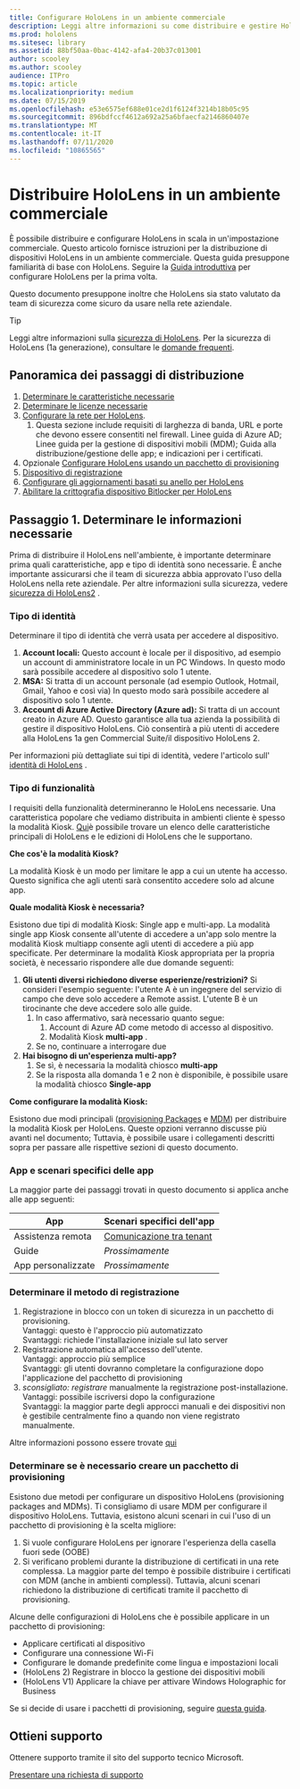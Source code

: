 ```yaml
---
title: Configurare HoloLens in un ambiente commerciale
description: Leggi altre informazioni su come distribuire e gestire HoloLens in ambienti aziendali.
ms.prod: hololens
ms.sitesec: library
ms.assetid: 88bf50aa-0bac-4142-afa4-20b37c013001
author: scooley
ms.author: scooley
audience: ITPro
ms.topic: article
ms.localizationpriority: medium
ms.date: 07/15/2019
ms.openlocfilehash: e53e6575ef688e01ce2d1f6124f3214b18b05c95
ms.sourcegitcommit: 896bdfccf4612a692a25a6bfaecfa2146860407e
ms.translationtype: MT
ms.contentlocale: it-IT
ms.lasthandoff: 07/11/2020
ms.locfileid: "10865565"
---
```

# Distribuire HoloLens in un ambiente commerciale

È possibile distribuire e configurare HoloLens in scala in un'impostazione commerciale. Questo articolo fornisce istruzioni per la distribuzione di dispositivi HoloLens in un ambiente commerciale. Questa guida presuppone familiarità di base con HoloLens. Seguire la [Guida introduttiva](hololens1-setup.md) per configurare HoloLens per la prima volta.

Questo documento presuppone inoltre che HoloLens sia stato valutato da team di sicurezza come sicuro da usare nella rete aziendale.  
> [!Tip]
> Leggi altre informazioni sulla [sicurezza di HoloLens](security-overview.md).
> Per la sicurezza di HoloLens (1a generazione), consultare le [domande frequenti](hololens1-faq-security.md).

## Panoramica dei passaggi di distribuzione

1. [Determinare le caratteristiche necessarie](hololens-requirements.md#step-1-determine-what-you-need)
1. [Determinare le licenze necessarie](hololens-licenses-requirements.md)
1. [Configurare la rete per HoloLens](hololens-commercial-infrastructure.md).
    1. Questa sezione include requisiti di larghezza di banda, URL e porte che devono essere consentiti nel firewall. Linee guida di Azure AD; Linee guida per la gestione di dispositivi mobili (MDM); Guida alla distribuzione/gestione delle app; e indicazioni per i certificati.
1. Opzionale [Configurare HoloLens usando un pacchetto di provisioning](hololens-provisioning.md)
1. [Dispositivo di registrazione](hololens-enroll-mdm.md)
1. [Configurare gli aggiornamenti basati su anello per HoloLens](hololens-updates.md)
1. [Abilitare la crittografia dispositivo Bitlocker per HoloLens](security-encryption-data-protection.md)

## Passaggio 1. Determinare le informazioni necessarie

Prima di distribuire il HoloLens nell'ambiente, è importante determinare prima quali caratteristiche, app e tipo di identità sono necessarie. È anche importante assicurarsi che il team di sicurezza abbia approvato l'uso della HoloLens nella rete aziendale. Per altre informazioni sulla sicurezza, vedere [sicurezza di HoloLens2](security-overview.md) .

### Tipo di identità

Determinare il tipo di identità che verrà usata per accedere al dispositivo.

1. **Account locali:** Questo account è locale per il dispositivo, ad esempio un account di amministratore locale in un PC Windows. In questo modo sarà possibile accedere al dispositivo solo 1 utente.
2. **MSA:** Si tratta di un account personale (ad esempio Outlook, Hotmail, Gmail, Yahoo e così via) In questo modo sarà possibile accedere al dispositivo solo 1 utente.
3. **Account di Azure Active Directory (Azure ad):** Si tratta di un account creato in Azure AD. Questo garantisce alla tua azienda la possibilità di gestire il dispositivo HoloLens. Ciò consentirà a più utenti di accedere alla HoloLens 1a gen Commercial Suite/il dispositivo HoloLens 2.

Per informazioni più dettagliate sui tipi di identità, vedere l'articolo sull' [identità di HoloLens](hololens-identity.md) .

### Tipo di funzionalità

I requisiti della funzionalità determineranno le HoloLens necessarie. Una caratteristica popolare che vediamo distribuita in ambienti cliente è spesso la modalità Kiosk. [Qui](hololens-commercial-features.md)è possibile trovare un elenco delle caratteristiche principali di HoloLens e le edizioni di HoloLens che le supportano.

**Che cos'è la modalità Kiosk?**

La modalità Kiosk è un modo per limitare le app a cui un utente ha accesso. Questo significa che agli utenti sarà consentito accedere solo ad alcune app.

**Quale modalità Kiosk è necessaria?**

Esistono due tipi di modalità Kiosk: Single app e multi-app. La modalità single app Kiosk consente all'utente di accedere a un'app solo mentre la modalità Kiosk multiapp consente agli utenti di accedere a più app specificate. Per determinare la modalità Kiosk appropriata per la propria società, è necessario rispondere alle due domande seguenti:

1. **Gli utenti diversi richiedono diverse esperienze/restrizioni?** Si consideri l'esempio seguente: l'utente A è un ingegnere del servizio di campo che deve solo accedere a Remote assist. L'utente B è un tirocinante che deve accedere solo alle guide.
    1. In caso affermativo, sarà necessario quanto segue:
        1. Account di Azure AD come metodo di accesso al dispositivo.
        1. Modalità Kiosk **multi-app** .
    1. Se no, continuare a interrogare due
1. **Hai bisogno di un'esperienza multi-app?**
    1. Se sì, è necessaria la modalità chiosco **multi-app**
    1. Se la risposta alla domanda 1 e 2 non è disponibile, è possibile usare la modalità chiosco **Single-app**

**Come configurare la modalità Kiosk:**

Esistono due modi principali ([provisioning Packages](hololens-kiosk.md#use-a-provisioning-package-to-set-up-a-single-app-or-multi-app-kiosk) e [MDM](hololens-kiosk.md#use-microsoft-intune-or-other-mdm-to-set-up-a-single-app-or-multi-app-kiosk)) per distribuire la modalità Kiosk per HoloLens. Queste opzioni verranno discusse più avanti nel documento; Tuttavia, è possibile usare i collegamenti descritti sopra per passare alle rispettive sezioni di questo documento.

### App e scenari specifici delle app

La maggior parte dei passaggi trovati in questo documento si applica anche alle app seguenti:

| App | Scenari specifici dell'app |
| --- | --- |
| Assistenza remota | [Comunicazione tra tenant](https://docs.microsoft.com/dynamics365/mixed-reality/remote-assist/cross-tenant-overview)|
| Guide  | *Prossimamente* |
|App personalizzate | *Prossimamente* |

### Determinare il metodo di registrazione

1. Registrazione in blocco con un token di sicurezza in un pacchetto di provisioning.  
  Vantaggi: questo è l'approccio più automatizzato \
  Svantaggi: richiede l'installazione iniziale sul lato server  
1. Registrazione automatica all'accesso dell'utente.  
  Vantaggi: approccio più semplice  
  Svantaggi: gli utenti dovranno completare la configurazione dopo l'applicazione del pacchetto di provisioning
1. _sconsigliato: registrare_ manualmente la registrazione post-installazione.  
  Vantaggi: possibile iscriversi dopo la configurazione  
  Svantaggi: la maggior parte degli approcci manuali e dei dispositivi non è gestibile centralmente fino a quando non viene registrato manualmente.

  Altre informazioni possono essere trovate [qui](hololens-enroll-mdm.md)

### Determinare se è necessario creare un pacchetto di provisioning

Esistono due metodi per configurare un dispositivo HoloLens (provisioning packages and MDMs). Ti consigliamo di usare MDM per configurare il dispositivo HoloLens. Tuttavia, esistono alcuni scenari in cui l'uso di un pacchetto di provisioning è la scelta migliore:

1. Si vuole configurare HoloLens per ignorare l'esperienza della casella fuori sede (OOBE)
1. Si verificano problemi durante la distribuzione di certificati in una rete complessa. La maggior parte del tempo è possibile distribuire i certificati con MDM (anche in ambienti complessi). Tuttavia, alcuni scenari richiedono la distribuzione di certificati tramite il pacchetto di provisioning.

Alcune delle configurazioni di HoloLens che è possibile applicare in un pacchetto di provisioning:

- Applicare certificati al dispositivo
- Configurare una connessione Wi-Fi
- Configurare le domande predefinite come lingua e impostazioni locali
- (HoloLens 2) Registrare in blocco la gestione dei dispositivi mobili
- (HoloLens V1) Applicare la chiave per attivare Windows Holographic for Business

Se si decide di usare i pacchetti di provisioning, seguire [questa guida](hololens-provisioning.md).

## Ottieni supporto

Ottenere supporto tramite il sito del supporto tecnico Microsoft.

[Presentare una richiesta di supporto](https://support.microsoft.com/supportforbusiness/productselection?sapid=e9391227-fa6d-927b-0fff-f96288631b8f)
